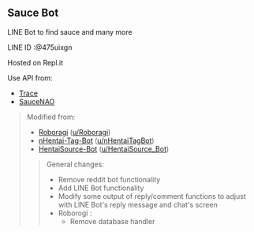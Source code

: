 ## Sauce Bot

LINE Bot to find sauce and many more

LINE ID :@475uixgn

Hosted on Repl.it

Use API from:

- [Trace](https://trace.moe)
- [SauceNAO](https://saucenao.com)

> Modified from:
> - [Roboragi](https://github.com/Nihilate/Roboragi) ([u/Roboragi](https://reddit.com/user/Roboragi))
> - [nHentai-Tag-Bot](https://github.com/TheVexedGerman/nHentai-Tag-Bot) ([u/nHentaiTagBot](https://reddit.com/user/nHentaiTagBot))
> - [HentaiSource-Bot](https://github.com/TheVexedGerman/hsauce_bot) ([u/HentaiSource_Bot](https://www.reddit.com/user/HentaiSource_Bot))
>> General changes:
>> - Remove reddit bot functionality
>> - Add LINE Bot functionality
>> - Modify some output of reply/comment functions to adjust with LINE Bot's reply message and chat's screen
>> - Roborogi :
>>    - Remove database handler

